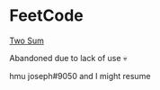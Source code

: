 # FeetCode
[Two Sum](https://code.kamiak.org/problems/two-sum)

Abandoned due to lack of use :skull:

hmu joseph#9050 and I might resume
